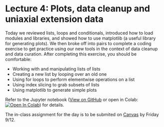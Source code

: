 
# Lecture 4: Plots, data cleanup and uniaxial extension data

Today we reviewed lists, loops and conditionals, introduced how to load modules and libraries, and showed how to use matplotlib (a useful library for generating plots). We then broke off into pairs to complete a coding exercise to get practice using our new tools in the context of data cleanup and data curation. After completing this exercise, you should be comfortable:

- Working with and manipulating lists of lists
- Creating a new list by looping over an old one
- Using for loops to perform elementwise operations on a list
- Using index slicing to grab subsets of lists
- Using matplotlib to generate simple plots

Refer to the Jupyter notebook ([View on GitHub](https://github.com/PIMILab/ENGR1050/blob/main/notebooks/lec04.ipynb) or open in Colab: [![Open In Colab](https://colab.research.google.com/assets/colab-badge.svg)](https://colab.research.google.com/github/PIMILab/ENGR1050/blob/main/notebooks/lec04.ipynb)) for details.

The in-class assignment for the day is to be submited on [Canvas](https://canvas.upenn.edu/courses/1881448/assignments/13942478) by Friday 9/12.
